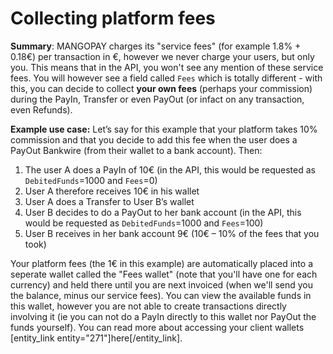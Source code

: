# Collecting platform fees
**Summary**: MANGOPAY charges its "service fees" (for example 1.8% + 0.18€) per transaction in €, however we never charge your users, but only you. This means that in the API, you won't see any mention of these service fees. You will however see a field called `Fees` which is totally different - with this, you can decide to collect **your own fees** (perhaps your commission) during the PayIn, Transfer or even PayOut (or infact on any transaction, even Refunds).

**Example use case:**
Let’s say for this example that your platform takes 10% commission and that you decide to add this fee when the user does a PayOut Bankwire (from their wallet to a bank account). Then:
1. The user A does a PayIn of 10€ (in the API, this would be requested as `DebitedFunds`=1000 and `Fees`=0)
2. User A therefore receives 10€ in his wallet
3. User A does a Transfer to User B’s wallet
3. User B decides to do a PayOut to her bank account  (in the API, this would be requested as `DebitedFunds`=1000 and `Fees`=100)
4. User B receives in her bank account 9€ (10€ – 10% of the fees that you took)

Your platform fees (the 1€ in this example) are automatically placed into a seperate wallet called the "Fees wallet" (note that you'll have one for each currency) and held there until you are next invoiced (when we'll send you the balance, minus our service fees). You can view the available funds in this wallet, however you are not able to create transactions directly involving it (ie you can not do a PayIn directly to this wallet nor PayOut the funds yourself). You can read more about accessing your client wallets [entity_link entity="271"]here[/entity_link].